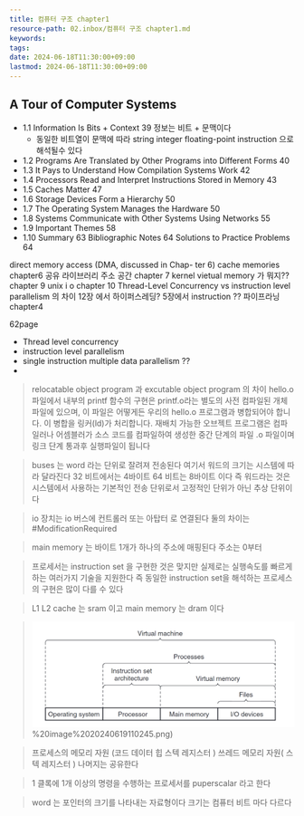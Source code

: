 ```yaml
---
title: 컴퓨터 구조 chapter1
resource-path: 02.inbox/컴퓨터 구조 chapter1.md
keywords:
tags:
date: 2024-06-18T11:30:00+09:00
lastmod: 2024-06-18T11:30:00+09:00
---
```

## A Tour of Computer Systems
- 1.1 Information Is Bits + Context 39 정보는 비트 + 문맥이다
	- 동일한 비트열이 문맥에 따라 string integer floating-point instruction 으로 해석될수 있다
- 1.2 Programs Are Translated by Other Programs into Different Forms 40
- 1.3 It Pays to Understand How Compilation Systems Work 42
- 1.4 Processors Read and Interpret Instructions Stored in Memory 43
- 1.5 Caches Matter 47
- 1.6 Storage Devices Form a Hierarchy 50
- 1.7 The Operating System Manages the Hardware 50
- 1.8 Systems Communicate with Other Systems Using Networks 55
- 1.9 Important Themes 58
- 1.10 Summary 63
  Bibliographic Notes 64
  Solutions to Practice Problems 64

direct memory access (DMA, discussed in Chap- ter 6)
cache memories chapter6
공유 라이브러리 주소 공간 chapter 7
kernel vietual memory 가 뭐지?? chapter 9
unix i o chapter 10
Thread-Level Concurrency vs instruction level parallelism 의 차이 12장 에서 하이퍼스레딩? 5장에서 instruction ??
파이프라닝 chapter4


62page
- Thread level concurrency
- instruction level parallelism
- single instruction multiple data parallelism ??
- 


> relocatable object program 과 excutable object program 의 차이
> hello.o 파일에서 내부의 printf 함수의 구현은 printf.o라는 별도의 사전 컴파일된 개체 파일에 있으며, 이 파일은 어떻게든 우리의 hello.o 프로그램과 병합되어야 합니다. 이 병합을 링커(ld)가 처리합니다.
> 재배치 가능한 오브젝트 프로그램은 컴파일러나 어셈블러가 소스 코드를 컴파일하여 생성한 중간 단계의 파일 .o 파일이며 링크 단계 통과후 실행파일이 됩니다

> buses 는 word 라는 단위로 잘려져 전송된다 여기서 워드의 크기는 시스템에 따라 달라진다 32 비트에서는 4바이트 64 비트는 8바이트 이다 즉 워드라는 것은 시스템에서 사용하는 기본적인 전송 단위로서 고정적인 단위가 아닌 추상 단위이다

> io 장치는 io 버스에 컨트롤러 또는 아탑터 로 연결된다 둘의 차이는 #ModificationRequired 

> main memory 는 바이트 1개가 하나의 주소에 매핑된다 주소는 0부터

> 프로세서는 instruction set 을 구현한 것은 맞지만 실제로는 실행속도를 빠르게 하는 여러가지 기술을 지원한다 즉 동일한 instruction set을 해석하는 프로세스의 구현은 많이 다를 수 있다

> L1 L2 cache 는 sram 이고 main memory 는 dram 이다

> ![](../08.media/20240619110245.png)%20image%2020240619110245.png)


> 프로세스의 메모리 자원 (코드 데이터 힙 스텍 레지스터 ) 쓰레드 메모리 자원( 스텍 레지스터 ) 나머지는 공유한다

> 1 클록에 1개 이상의 명령을 수행하는 프로세서를 puperscalar 라고 한다

> word 는 포인터의 크기를 나타내는 자료형이다 크기는 컴퓨터 비트 마다 다르다
